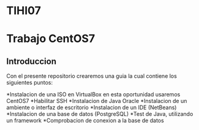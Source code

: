 # TIHI07
<h1>Trabajo CentOS7
  <h2>Introduccion</h2>
  Con el presente repositorio crearemos una guia la cual contiene los siguientes puntos:
  
  *Instalacion de una ISO en VirtualBox en esta oportunidad usaremos CentOS7
  *Habilitar SSH
  *Instalacion de Java Oracle
  *Instalacion de un ambiente o interfaz de escritorio
  *Instalacion de un IDE (NetBeans)
  *Instalacion de una base de datos (PostgreSQL)
  *Test de Java, utilizando un framework
  *Comprobacion de conexion a la base de datos

